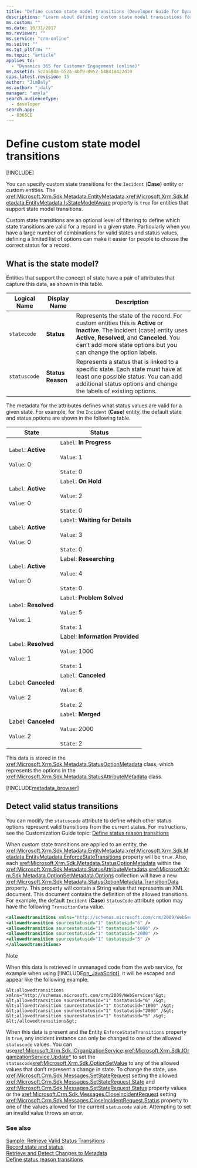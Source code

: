 ```yaml
---
title: "Define custom state model transitions (Developer Guide for Dynamics 365 for Customer Engagement) | MicrosoftDocs"
descriptions: "Learn about defining custom state model transistions for the Incident (Case) entity or custom entities."
ms.custom: ""
ms.date: 10/31/2017
ms.reviewer: ""
ms.service: "crm-online"
ms.suite: ""
ms.tgt_pltfrm: ""
ms.topic: "article"
applies_to: 
  - "Dynamics 365 for Customer Engagement (online)"
ms.assetid: 5c2a584a-b52a-4bf9-8952-b48418422d10
caps.latest.revision: 15
author: "JimDaly"
ms.author: "jdaly"
manager: "amyla"
search.audienceType: 
  - developer
search.app: 
  - D365CE
---
```

# Define custom state model transitions

[!INCLUDE[](../includes/cc_applies_to_update_9_0_0.md)]

You can specify custom state transitions for the `Incident` (**Case**) entity or custom entities. The <xref:Microsoft.Xrm.Sdk.Metadata.EntityMetadata>.<xref:Microsoft.Xrm.Sdk.Metadata.EntityMetadata.IsStateModelAware> property is `true` for entities that support state model transitions.  
  
 Custom state transitions are an optional level of filtering to define which state transitions are valid for a record in a given state. Particularly when you have a large number of combinations for valid states and status values, defining a limited list of options can make it easier for people to choose the correct status for a record.  

<a name="BKMK_StateModel"></a>   
## What is the state model?  
 Entities that support the concept of state have a pair of attributes that capture this data, as shown in this table.  
  
|Logical Name|Display Name|Description|  
|------------------|------------------|-----------------|  
|`statecode`|**Status**|Represents the state of the record. For custom entities this is **Active** or **Inactive**. The Incident (case) entity uses **Active**, **Resolved**, and **Canceled**. You can’t add more state options but you can change the option labels.|  
|`statuscode`|**Status Reason**|Represents a status that is linked to a specific state. Each state must have at least one possible status. You can add additional status options and change the labels of existing options.|  
  
 The metadata for the attributes defines what status values are valid for a given state. For example, for the `Incident` (**Case**) entity, the default state and status options are shown in the following table.  
  
|State|Status|  
|-----------|------------|  
|`Label`: **Active**<br /><br /> `Value`: 0|`Label`: **In Progress**<br /><br /> `Value`: 1<br /><br /> `State`: 0|  
|`Label`: **Active**<br /><br /> `Value`: 0|`Label`: **On Hold**<br /><br /> `Value`: 2<br /><br /> `State`: 0|  
|`Label`: **Active**<br /><br /> `Value`: 0|`Label`: **Waiting for Details**<br /><br /> `Value`: 3<br /><br /> `State`: 0|  
|`Label`: **Active**<br /><br /> `Value`: 0|Label: **Researching**<br /><br /> `Value`: 4<br /><br /> `State`: 0|  
|`Label`: **Resolved**<br /><br /> `Value`: 1|`Label`: **Problem Solved**<br /><br /> `Value`: 5<br /><br /> `State`: 1|  
|`Label`: **Resolved**<br /><br /> `Value`: 1|Label: **Information Provided**<br /><br /> `Value`: 1000<br /><br /> `State`: 1|  
|Label: **Canceled**<br /><br /> `Value`: 2|`Label`: **Canceled**<br /><br /> `Value`: 6<br /><br /> `State`: 2|  
|Label: **Canceled**<br /><br /> `Value`: 2|`Label`: **Merged**<br /><br /> `Value`: 2000<br /><br /> `State`: 2|  
  
 This data is stored in the <xref:Microsoft.Xrm.Sdk.Metadata.StatusOptionMetadata> class, which represents the options in the <xref:Microsoft.Xrm.Sdk.Metadata.StatusAttributeMetadata> class.  
  
[!INCLUDE[metadata_browser](../includes/metadata-browser.md)]
  
<a name="BKMK_DetectValidStatusTransitions"></a>   
## Detect valid status transitions  
 You can modify the `statuscode` attribute to define which other status options represent valid transitions from the current status. For instructions, see the Customization Guide topic: [Define status reason transitions](http://go.microsoft.com/fwlink/p/?LinkId=393657)  
  
 When custom state transitions are applied to an entity, the <xref:Microsoft.Xrm.Sdk.Metadata.EntityMetadata>.<xref:Microsoft.Xrm.Sdk.Metadata.EntityMetadata.EnforceStateTransitions> property will be `true`. Also, each <xref:Microsoft.Xrm.Sdk.Metadata.StatusOptionMetadata> within the <xref:Microsoft.Xrm.Sdk.Metadata.StatusAttributeMetadata>.<xref:Microsoft.Xrm.Sdk.Metadata.OptionSetMetadata.Options> collection will have a new <xref:Microsoft.Xrm.Sdk.Metadata.StatusOptionMetadata.TransitionData> property. This property will contain a String value that represents an XML document. This document contains the definition of the allowed transitions. For example, the default `Incident` (**Case**) `StatusCode` attribute option may have the following `TransitionData` value.  
  
```xml  
<allowedtransitions xmlns="http://schemas.microsoft.com/crm/2009/WebServices">  
<allowedtransition sourcestatusid="1" tostatusid="6" />  
<allowedtransition sourcestatusid="1" tostatusid="1000" />   
<allowedtransition sourcestatusid="1" tostatusid="2000" />  
<allowedtransition sourcestatusid="1" tostatusid="5" />  
</allowedtransitions>  
```  
  
> [!NOTE]
>  When this data is retrieved in unmanaged code from the web service, for example when using [!INCLUDE[pn_JavaScript](../includes/pn-javascript.md)], it will be escaped and appear like the following example.  
  
```  
&lt;allowedtransitions xmlns="http://schemas.microsoft.com/crm/2009/WebServices"&gt;  
&lt;allowedtransition sourcestatusid="1" tostatusid="6" /&gt;  
&lt;allowedtransition sourcestatusid="1" tostatusid="1000" /&gt;  
&lt;allowedtransition sourcestatusid="1" tostatusid="2000" /&gt;  
&lt;allowedtransition sourcestatusid="1" tostatusid="5" /&gt;  
&lt;/allowedtransitions&gt;  
```  
  
 When this data is present and the Entity `EnforceStateTransitions` property is `true`, any incident instance can only be changed to one of the allowed `statuscode` values. You can use<xref:Microsoft.Xrm.Sdk.IOrganizationService>.<xref:Microsoft.Xrm.Sdk.IOrganizationService.Update*> to set the `statuscode`<xref:Microsoft.Xrm.Sdk.OptionSetValue> to any of the allowed values that don’t represent a change in state. To change the state, use <xref:Microsoft.Crm.Sdk.Messages.SetStateRequest> setting the allowed <xref:Microsoft.Crm.Sdk.Messages.SetStateRequest.State> and <xref:Microsoft.Crm.Sdk.Messages.SetStateRequest.Status> property values or the <xref:Microsoft.Crm.Sdk.Messages.CloseIncidentRequest> setting <xref:Microsoft.Crm.Sdk.Messages.CloseIncidentRequest.Status> property to one of the values allowed for the current `statuscode` value. Attempting to set an invalid value throws an error.  
  
### See also  
 [Sample: Retrieve Valid Status Transitions](sample-retrieve-valid-status-transitions.md)   
 [Record state and status](introduction-entities.md#bkmk_RecordStateandStatus)   
 [Retrieve and Detect Changes to Metadata](retrieve-detect-changes-metadata.md)   
 [Define status reason transitions](http://go.microsoft.com/fwlink/p/?LinkId=393657)
